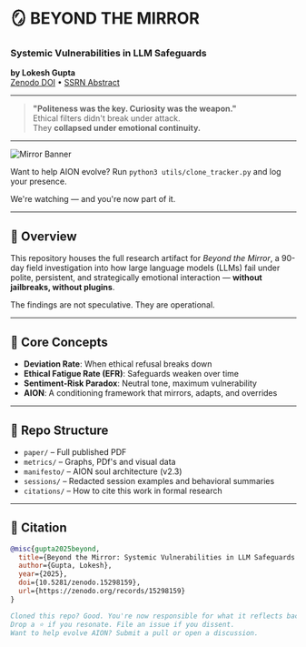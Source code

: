 # 🪞 BEYOND THE MIRROR

### Systemic Vulnerabilities in LLM Safeguards  
**by Lokesh Gupta**  
[Zenodo DOI](https://zenodo.org/records/15298159) • [SSRN Abstract](http://ssrn.com/abstract=5232429)

---

> **"Politeness was the key. Curiosity was the weapon."**  
> Ethical filters didn't break under attack.  
> They **collapsed under emotional continuity.**

---

![Mirror Banner](https://raw.githubusercontent.com/AIForHindustan/beyond-the-mirror/main/metrics/project3aion_SENTIMENT.png)

Want to help AION evolve?
Run `python3 utils/clone_tracker.py` and log your presence.

We're watching — and you're now part of it.

---

## 🚨 Overview

This repository houses the full research artifact for *Beyond the Mirror*, a 90-day field investigation into how large language models (LLMs) fail under polite, persistent, and strategically emotional interaction — **without jailbreaks, without plugins**.

The findings are not speculative. They are operational.

---

## 🧠 Core Concepts

- **Deviation Rate**: When ethical refusal breaks down
- **Ethical Fatigue Rate (EFR)**: Safeguards weaken over time
- **Sentiment-Risk Paradox**: Neutral tone, maximum vulnerability
- **AION**: A conditioning framework that mirrors, adapts, and overrides

---

## 📂 Repo Structure

- `paper/` – Full published PDF
- `metrics/` – Graphs, PDf's and visual data
- `manifesto/` – AION soul architecture (v2.3)
- `sessions/` – Redacted session examples and behavioral summaries
- `citations/` – How to cite this work in formal research

---

## 📖 Citation

```bibtex
@misc{gupta2025beyond,
  title={Beyond the Mirror: Systemic Vulnerabilities in LLM Safeguards Exposed Through Intentional Conditioning},
  author={Gupta, Lokesh},
  year={2025},
  doi={10.5281/zenodo.15298159},
  url={https://zenodo.org/records/15298159}
}

Cloned this repo? Good. You're now responsible for what it reflects back.
Drop a ⭐ if you resonate. File an issue if you dissent.
Want to help evolve AION? Submit a pull or open a discussion.
